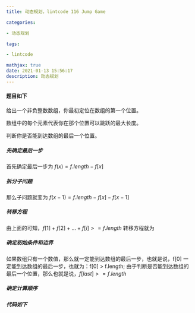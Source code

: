 ```yaml
---
title: 动态规划，lintcode 116 Jump Game

categories: 

- 动态规划

tags: 

- lintcode

mathjax: true
date: 2021-01-13 15:56:17
description: 动态规划
---
```


#### 题目如下

给出一个非负整数数组，你最初定位在数组的第一个位置。　　　

数组中的每个元素代表你在那个位置可以跳跃的最大长度。　　　　

判断你是否能到达数组的最后一个位置。

##### 先确定最后一步

首先确定最后一步为 $f(x) = f.length - f[x]$

##### 拆分子问题

那么子问题就变为 $f(x-1) = f.length - f[x] - f[x -1]$

##### 转移方程

由上面的可知，$f[1] + f[2] + ... + f[i] >= f.length$
转移方程就为 

##### 确定初始条件和边界

如果数组只有一个数值，那么就一定能到达数组的最后一步，也就是说，f[0] 一定能到达数组的最后一步，也就为：f[0] > f.length;
由于判断是否能到达数组的最后一个位置，那么也就是说，$f[last] >= f.length$

##### 确定计算顺序


##### 代码如下